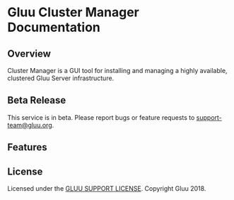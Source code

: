 # Gluu Cluster Manager Documentation
## Overview
Cluster Manager is a GUI tool for installing and managing a highly available, clustered Gluu Server infrastructure.

## Beta Release    
This service is in beta. Please report bugs or feature requests to support-team@gluu.org. 

## Features


## License
Licensed under the [GLUU SUPPORT LICENSE](https://github.com/GluuFederation/cluster-mgr/blob/master/LICENSE). Copyright Gluu 2018.




